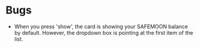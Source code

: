 # Bugs

- When you press 'show', the card is showing your SAFEMOON balance by default. However, the dropdown box is pointing at the first item of the list.